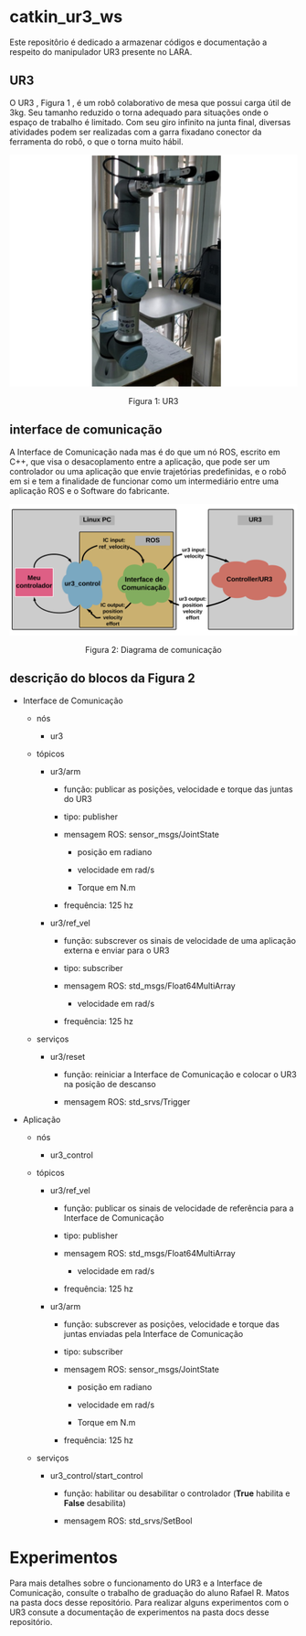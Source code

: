 # catkin_ur3_ws
Este repositôrio é dedicado a armazenar códigos e documentação a respeito do manipulador UR3 presente no LARA.

## UR3
O UR3 , Figura 1 ,  é um robô colaborativo de mesa que possui carga útil de 3kg. Seu tamanho reduzido o torna adequado para situações onde o espaço de trabalho é limitado. Com seu giro infinito na junta final, diversas atividades podem ser realizadas com a garra fixadano conector da ferramenta do robô, o que o torna muito hábil.  

![UR3](docs/imgs/ur3.png)
<center>Figura 1: UR3</center>



## interface de comunicação 

A Interface de Comunicação nada mas é do que um nó ROS, escrito em C++, que visa o desacoplamento entre a aplicação, que pode ser um controlador ou uma aplicação que envie trajetórias predefinidas, e o robô em si e tem a finalidade de funcionar como um intermediário entre uma aplicação ROS e o Software do fabricante.

![UR3](docs/imgs/my_control.png)
<center>Figura 2: Diagrama de comunicação</center>

## descrição do blocos da Figura 2
-   Interface de Comunicação

    -   nós

        -   ur3

    -   tópicos

        -   ur3/arm

            -   função: publicar as posições, velocidade e torque das
                juntas do UR3

            -   tipo: publisher

            -   mensagem ROS: sensor\_msgs/JointState

                -   posição em radiano

                -   velocidade em rad/s

                -   Torque em N.m

            -   frequência: 125 hz

        -   ur3/ref\_vel

            -   função: subscrever os sinais de velocidade de uma
                aplicação externa e enviar para o UR3

            -   tipo: subscriber

            -   mensagem ROS: std\_msgs/Float64MultiArray

                -   velocidade em rad/s

            -   frequência: 125 hz

    -   serviços

        -   ur3/reset

            -   função: reiniciar a Interface de Comunicação e colocar o
                UR3 na posição de descanso

            -   mensagem ROS: std\_srvs/Trigger

-   Aplicação

    -   nós

        -   ur3\_control

    -   tópicos

        -   ur3/ref\_vel

            -   função: publicar os sinais de velocidade de referência
                para a Interface de Comunicação

            -   tipo: publisher

            -   mensagem ROS: std\_msgs/Float64MultiArray

                -   velocidade em rad/s

            -   frequência: 125 hz

        -   ur3/arm

            -   função: subscrever as posições, velocidade e torque das
                juntas enviadas pela Interface de Comunicação

            -   tipo: subscriber

            -   mensagem ROS: sensor\_msgs/JointState

                -   posição em radiano

                -   velocidade em rad/s

                -   Torque em N.m

            -   frequência: 125 hz

    -   serviços

        -   ur3\_control/start\_control

            -   função: habilitar ou desabilitar o controlador (**True**
                habilita e **False** desabilita)

            -   mensagem ROS: std\_srvs/SetBool

# Experimentos
Para mais detalhes sobre o funcionamento do UR3 e a Interface de Comunicação, consulte o trabalho de graduação do aluno Rafael R. Matos na pasta docs desse repositório. Para realizar alguns experimentos com o UR3 consute a documentação de experimentos na pasta docs desse repositório.

